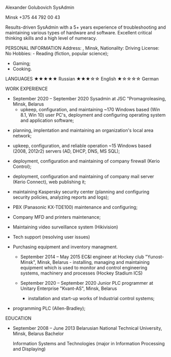 Alexander Golubovich
SysAdmin

Minsk
+375 44 792 00 43

Results-driven SysAdmin with a 5+ years experience of troubleshooting and maintaining various types of hardware and software. Excellent critical thinking skills and a high level of numeracy. 


PERSONAL INFORMATION
  Address: , Minsk, 
  Nationality: 
  Driving License: No
  Hobbies: - Reading (fiction, popular science);
- Gaming;
- Cooking.

LANGUAGES
  ★★★★★ Russian
  ★★★☆☆ English
  ★☆☆☆☆ German


WORK EXPERIENCE
  * September 2020 – September 2020
    Sysadmin at JSC "Promagroleasing, Minsk, Belarus
      - upkeep, configuration, and maintaining ~170 Windows based (Win 8.1, Win 10) user PC's, deployment and configuring operating system and application software;
- planning, implentation and maintaining an organization's local area network;
- upkeep, configuration, and reliable operation ~15 Windows based (2008, 2012r2) servers (AD, DHCP, DNS, MS SQL);
- deployment, configuration and maintaining of company firewall (Kerio Control);
- deployment, configuration and maintaining of company mail server (Kerio Connect), web publishing it;
- maintaining Kaspersky security center (planning and configuring security policies, analyzing reports and logs);
- PBX (Panasonic KX-TDE100) maintenance and configuring;
- Company MFD and printers maintenance;
- Maintaining video surveillance system (Hikivision) 
- Tech support (resolving user issues)
- Purchasing equipment and inventory managment.

  * September 2014 – May 2015
    EC&I engineer at Hockey club "Yunost-Minsk", Minsk, Belarus
      - installing, managing and maintaining equipment which is used to monitor and control engineering systems, machinery and processes (Hockey Stadium ICS)

  * September 2020 – September 2020
    Junior PLC programmer at Unitary Enterprise "Kvant-AS", Minsk, Belarus
      - installation and start-up works of Industrial control systems;
- programming PLC (Allen-Bradley);


EDUCATION
  * September 2008 – June 2013
    Belarusian National Technical University, Minsk, Belarus Bachelor

    Information Systems and Technologies (major in Information Processing and Displaying)

